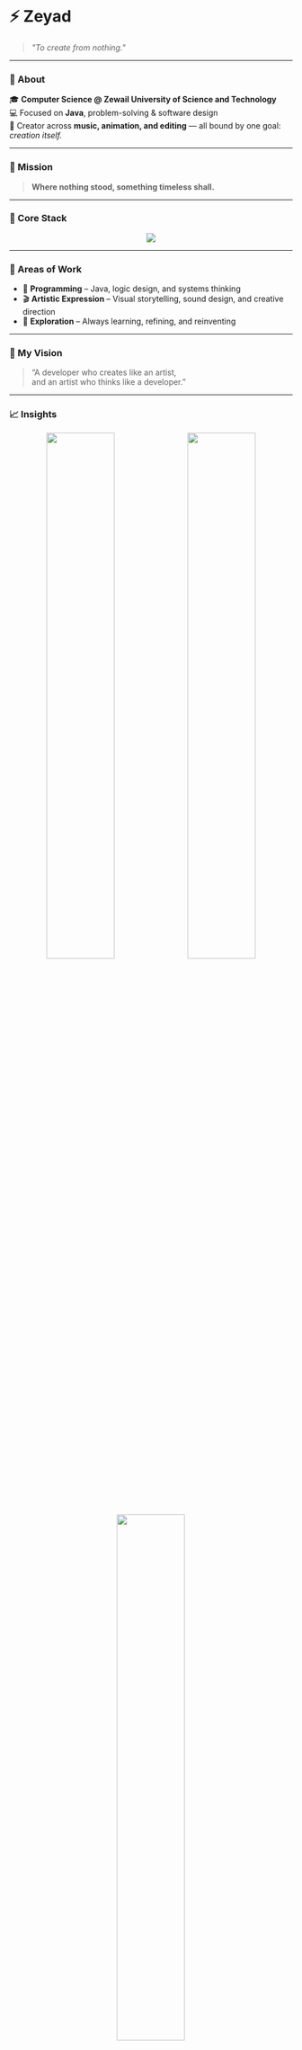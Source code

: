 # ⚡ Zeyad  

> *"To create from nothing."*  

---

### 👤 About  
🎓 **Computer Science @ Zewail University of Science and Technology**  
💻 Focused on **Java**, problem-solving & software design  
🎨 Creator across **music, animation, and editing** — all bound by one goal: *creation itself.*  

---

### 🧭 Mission  
> **Where nothing stood, something timeless shall.**

---

### 🔧 Core Stack  
<p align="center">
  <img src="https://skillicons.dev/icons?i=java,python,html,css,git,github,vscode,blender,ableton&perline=6" />
</p>

---

### 🌌 Areas of Work  
- 🧠 **Programming** – Java, logic design, and systems thinking  
- 🎬 **Artistic Expression** – Visual storytelling, sound design, and creative direction  
- 🌱 **Exploration** – Always learning, refining, and reinventing  

---

### 🧩 My Vision  
> “A developer who creates like an artist,  
> and an artist who thinks like a developer.”

---

### 📈 Insights  
<p align="center">
  <img src="https://github-readme-streak-stats.herokuapp.com/?user=ZeyadYasser114&theme=transparent&hide_border=true" width="49%"/>
  <img src="https://github-readme-stats.vercel.app/api?username=ZeyadYasser114&show_icons=true&hide_title=true&theme=transparent&hide_border=true" width="49%"/>
</p>

<p align="center">
  <img src="https://github-readme-stats.vercel.app/api/top-langs/?username=ZeyadYasser114&layout=compact&theme=transparent&hide_title=true&hide_border=true" width="49%"/>
  <img src="https://github-readme-activity-graph.vercel.app/graph?username=ZeyadYasser114&theme=github-compact&hide_border=true" width="98%"/>
</p>

---

### 💬 Let’s Connect  
<p align="center">
  <a href="https://www.linkedin.com/in/zeyadyasser" target="_blank"><img src="https://skillicons.dev/icons?i=linkedin"/></a>
  <a href="https://www.youtube.com/@merakistudios" target="_blank"><img src="https://skillicons.dev/icons?i=youtube"/></a>
  <a href="mailto:zeyadyasser114@gmail.com"><img src="https://skillicons.dev/icons?i=gmail"/></a>
</p>

---

<p align="center">
  <sub>Built with intention. Driven by curiosity.</sub>
</p>
